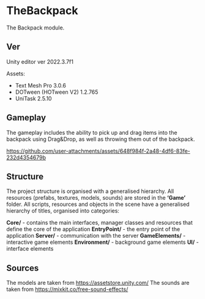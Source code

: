 # TheBackpack
 
The Backpack module.

## Ver

Unity editor ver 2022.3.7f1

Assets:

- Text Mesh Pro 3.0.6
- DOTween (HOTween V2)  1.2.765
- UniTask 2.5.10

## Gameplay

The gameplay includes the ability to pick up and drag items into the backpack using Drag&Drop, as well as throwing them out of the backpack.

https://github.com/user-attachments/assets/648f984f-2a48-4df6-83fe-232d4354679b

## Structure

The project structure is organised with a generalised hierarchy. All resources (prefabs, textures, models, sounds) are stored in the **‘Game’** folder. All scripts, resources and objects in the scene have a generalised hierarchy of titles, organised into categories:

**Core/** - contains the main interfaces, manager classes and resources that define the core of the application
**EntryPoint/** - the entry point of the application
**Server/** - communication with the server
**GameElements/** - interactive game elements
**Environment/** - background game elements
**UI/** - interface elements

## Sources

The models are taken from https://assetstore.unity.com/
The sounds are taken from https://mixkit.co/free-sound-effects/
